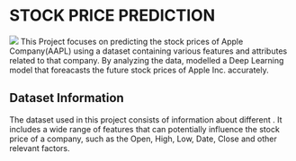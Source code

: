 # STOCK PRICE PREDICTION
![](https://4236008.fs1.hubspotusercontent-na1.net/hub/4236008/hubfs/Plancorp-market-prediction-is-harder-than-you-think.jpeg?width=858&name=Plancorp-market-prediction-is-harder-than-you-think.jpeg)
  This Project focuses on predicting the stock prices of Apple Company(AAPL) using a dataset containing various features and attributes related to that company. By analyzing the data, modelled a Deep Learning model that foreacasts the future stock prices of Apple Inc. accurately.
## Dataset Information
The dataset used in this project consists of information about different . It includes a wide range of features that can potentially influence the stock price of a company, such as the Open, High, Low, Date, Close and other relevant factors.


